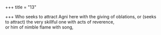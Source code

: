 +++
title = "13"

+++
Who seeks to attract Agni here with the giving of oblations, or (seeks to  attract) the very skillful one with acts of reverence,  
or him of nimble flame with song,  